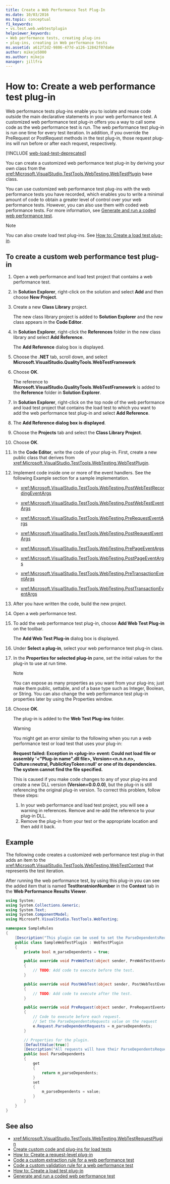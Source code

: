 ```yaml
---
title: Create a Web Performance Test Plug-In
ms.date: 10/03/2016
ms.topic: conceptual
f1_keywords:
- vs.test.web.webtestplugin
helpviewer_keywords:
- Web performance tests, creating plug-ins
- plug-ins, creating in Web performance tests
ms.assetid: a612f2d2-9806-477d-a126-12842f07da6e
author: mikejo5000
ms.author: mikejo
manager: jillfra
---
```

# How to: Create a web performance test plug-in

Web performance tests plug-ins enable you to isolate and reuse code outside the main declarative statements in your web performance test. A customized web performance test plug-in offers you a way to call some code as the web performance test is run. The web performance test plug-in is run one time for every test iteration. In addition, if you override the PreRequest or PostRequest methods in the test plug-in, those request plug-ins will run before or after each request, respectively.

[!INCLUDE [web-load-test-deprecated](includes/web-load-test-deprecated.md)]

You can create a customized web performance test plug-in by deriving your own class from the <xref:Microsoft.VisualStudio.TestTools.WebTesting.WebTestPlugin> base class.

You can use customized web performance test plug-ins with the web performance tests you have recorded, which enables you to write a minimal amount of code to obtain a greater level of control over your web performance tests. However, you can also use them with coded web performance tests. For more information, see [Generate and run a coded web performance test](../test/generate-and-run-a-coded-web-performance-test.md).

> [!NOTE]
> You can also create load test plug-ins. See [How to: Create a load test plug-in](../test/how-to-create-a-load-test-plug-in.md).

## To create a custom web performance test plug-in

1. Open a web performance and load test project that contains a web performance test.

2. In **Solution Explorer**, right-click on the solution and select **Add** and then choose **New Project**.

3. Create a new **Class Library** project.

   The new class library project is added to **Solution Explorer** and the new class appears in the **Code Editor**.

4. In **Solution Explorer**, right-click the **References** folder in the new class library and select **Add Reference**.

   The **Add Reference** dialog box is displayed.

5. Choose the **.NET** tab, scroll down, and select **Microsoft.VisualStudio.QualityTools.WebTestFramework**

6. Choose **OK**.

     The reference to **Microsoft.VisualStudio.QualityTools.WebTestFramework** is added to the **Reference** folder in **Solution Explorer**.

7. In **Solution Explorer**, right-click on the top node of the web performance and load test project that contains the load test to which you want to add the web performance test plug-in and select **Add Reference**.

8. The **Add Reference dialog box is displayed**.

9. Choose the **Projects** tab and select the **Class Library Project**.

10. Choose **OK**.

11. In the **Code Editor**, write the code of your plug-in. First, create a new public class that derives from <xref:Microsoft.VisualStudio.TestTools.WebTesting.WebTestPlugin>.

12. Implement code inside one or more of the event handlers. See the following Example section for a sample implementation.

    - <xref:Microsoft.VisualStudio.TestTools.WebTesting.PostWebTestRecordingEventArgs>

    - <xref:Microsoft.VisualStudio.TestTools.WebTesting.PostWebTestEventArgs>

    - <xref:Microsoft.VisualStudio.TestTools.WebTesting.PreRequestEventArgs>

    - <xref:Microsoft.VisualStudio.TestTools.WebTesting.PostRequestEventArgs>

    - <xref:Microsoft.VisualStudio.TestTools.WebTesting.PrePageEventArgs>

    - <xref:Microsoft.VisualStudio.TestTools.WebTesting.PostPageEventArgs>

    - <xref:Microsoft.VisualStudio.TestTools.WebTesting.PreTransactionEventArgs>

    - <xref:Microsoft.VisualStudio.TestTools.WebTesting.PostTransactionEventArgs>

13. After you have written the code, build the new project.

14. Open a web performance test.

15. To add the web performance test plug-in, choose **Add Web Test Plug-in** on the toolbar.

     The **Add Web Test Plug-in** dialog box is displayed.

16. Under **Select a plug-in**, select your web performance test plug-in class.

17. In the **Properties for selected plug-in** pane, set the initial values for the plug-in to use at run time.

    > [!NOTE]
    > You can expose as many properties as you want from your plug-ins; just make them public, settable, and of a base type such as Integer, Boolean, or String. You can also change the web performance test plug-in properties later by using the Properties window.

18. Choose **OK**.

     The plug-in is added to the **Web Test Plug-ins** folder.

    > [!WARNING]
    > You might get an error similar to the following when you run a web performance test or load test that uses your plug-in:
    >
    > **Request failed: Exception in \<plug-in> event: Could not load file or assembly '\<"Plug-in name".dll file>, Version=\<n.n.n.n>, Culture=neutral, PublicKeyToken=null' or one of its dependencies. The system cannot find the file specified.**
    >
    > This is caused if you make code changes to any of your plug-ins and create a new DLL version **(Version=0.0.0.0)**, but the plug-in is still referencing the original plug-in version. To correct this problem, follow these steps:
    >
    > 1. In your web performance and load test project, you will see a warning in references. Remove and re-add the reference to your plug-in DLL.
    > 2. Remove the plug-in from your test or the appropriate location and then add it back.

## Example

The following code creates a customized web performance test plug-in that adds an item to the <xref:Microsoft.VisualStudio.TestTools.WebTesting.WebTestContext> that represents the test iteration.

After running the web performance test, by using this plug-in you can see the added item that is named **TestIteratnionNumber** in the **Context** tab in the **Web Performance Results Viewer**.

```csharp
using System;
using System.Collections.Generic;
using System.Text;
using System.ComponentModel;
using Microsoft.VisualStudio.TestTools.WebTesting;

namespace SampleRules
{
    [Description("This plugin can be used to set the ParseDependentsRequests property for each request")]
    public class SampleWebTestPlugin : WebTestPlugin
    {
        private bool m_parseDependents = true;

        public override void PreWebTest(object sender, PreWebTestEventArgs e)
        {
            // TODO: Add code to execute before the test.
        }

        public override void PostWebTest(object sender, PostWebTestEventArgs e)
        {
            // TODO: Add code to execute after the test.
        }

        public override void PreRequest(object sender, PreRequestEventArgs e)
        {
            // Code to execute before each request.
            // Set the ParseDependentsRequests value on the request
            e.Request.ParseDependentRequests = m_parseDependents;
        }

        // Properties for the plugin.
        [DefaultValue(true)]
        [Description("All requests will have their ParseDependentsRequests property set to this value")]
        public bool ParseDependents
        {
            get
            {
                return m_parseDependents;
            }
            set
            {
                m_parseDependents = value;
            }
        }
    }
}
```

## See also

- <xref:Microsoft.VisualStudio.TestTools.WebTesting.WebTestRequestPlugin>
- [Create custom code and plug-ins for load tests](../test/create-custom-code-and-plug-ins-for-load-tests.md)
- [How to: Create a request-level plug-in](../test/how-to-create-a-request-level-plug-in.md)
- [Code a custom extraction rule for a web performance test](../test/code-a-custom-extraction-rule-for-a-web-performance-test.md)
- [Code a custom validation rule for a web performance test](../test/code-a-custom-validation-rule-for-a-web-performance-test.md)
- [How to: Create a load test plug-in](../test/how-to-create-a-load-test-plug-in.md)
- [Generate and run a coded web performance test](../test/generate-and-run-a-coded-web-performance-test.md)
